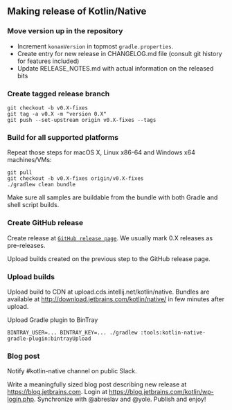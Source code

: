 ## Making release of Kotlin/Native ##

### Move version up in the repository ###

   * Increment `konanVersion` in topmost `gradle.properties`.
   * Create entry for new release in CHANGELOG.md file (consult git history for features included)
   * Update RELEASE_NOTES.md with actual information on the released bits

### Create tagged release branch ###

    git checkout -b v0.X-fixes
    git tag -a v0.X -m "version 0.X"
    git push --set-upstream origin v0.X-fixes --tags

### Build for all supported platforms ###

Repeat those steps for macOS X, Linux x86-64 and Windows x64 machines/VMs:

    git pull
    git checkout -b v0.X-fixes origin/v0.X-fixes
    ./gradlew clean bundle

Make sure all samples are buildable from the bundle with both Gradle and shell script builds.

### Create GitHub release ###

 Create release at [`GitHub release page`](https://github.com/JetBrains/kotlin-native/releases).
We usually mark 0.X releases as pre-releases.

 Upload builds created on the previous step to the GitHub release page.


### Upload builds ###

 Upload build to CDN at upload.cds.intellij.net/kotlin/native.
Bundles are available at http://download.jetbrains.com/kotlin/native/<build>
in few minutes after upload.

 Upload Gradle plugin to BinTray

    BINTRAY_USER=... BINTRAY_KEY=... ./gradlew :tools:kotlin-native-gradle-plugin:bintrayUpload

### Blog post ###
 
 Notify #kotlin-native channel on public Slack.
 
 Write a meaningfully sized blog post describing new release at https://blog.jetbrains.com.
Login at https://blog.jetbrains.com/kotlin/wp-login.php. Synchronize with @abreslav and @yole.
Publish and enjoy!
 